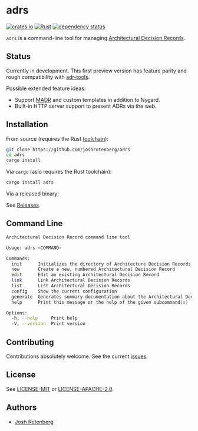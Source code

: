 # adrs

[![crates.io](https://img.shields.io/crates/d/adrs.svg)](https://crates.io/crates/adrs)
[![Rust](https://github.com/joshrotenberg/adrs/workflows/CI/badge.svg)](https://github.com/joshrotenberg/adrs/actions?query=workflow%3ACI)
[![dependency status](https://deps.rs/repo/github/joshrotenberg/adrs/status.svg)](https://deps.rs/repo/github/joshrotenberg/adrs)

`adrs` is a command-line tool for managing [Architectural Decision Records][0].

## Status

Currently in development. This first preview version has feature parity and rough compatibility with [adr-tools][1].

Possible extended feature ideas:

* Support [MADR][2] and custom templates in addition to Nygard.
* Built-in HTTP server support to present ADRs via the web.

## Installation

From source (requires the Rust [toolchain](https://rustup.rs)):

```sh
git clone https://github.com/joshrotenberg/adrs
cd adrs
cargo install
```

Via `cargo` (aslo requires the Rust toolchain):

```sh
cargo install adrs
```

Via a released binary:

See [Releases](https://github.com/joshrotenberg/adrs/releases).

## Command Line

```zsh
Architectural Decision Record command line tool

Usage: adrs <COMMAND>

Commands:
  init      Initializes the directory of Architecture Decision Records
  new       Create a new, numbered Architectural Decision Record
  edit      Edit an existing Architectural Decision Record
  link      Link Architectural Decision Records
  list      List Architectural Decision Records
  config    Show the current configuration
  generate  Generates summary documentation about the Architectural Decision Records
  help      Print this message or the help of the given subcommand(s)

Options:
  -h, --help     Print help
  -V, --version  Print version
```

## Contributing

Contributions absolutely welcome. See the current [issues](https://github.com/joshrotenberg/adrs/issues).

## License

See [LICENSE-MIT](LICENSE-MIT) or [LICENSE-APACHE-2.0](LICENSE-APACHE-.20).

## Authors

* [Josh Rotenberg][3]

[0]: https://adr.github.io
[1]: https://github.com/npryce/adr-tools
[2]: https://adr.github.io/madr/
[3]: https://github.com/joshrotenberg
